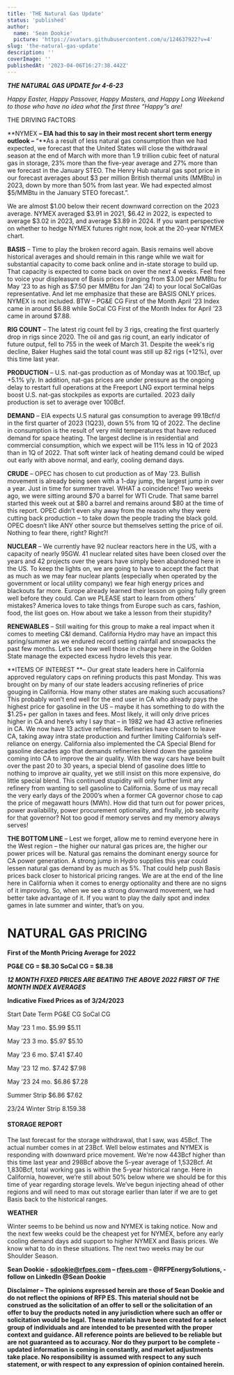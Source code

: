 ```yaml
---
title: 'THE Natural Gas Update'
status: 'published'
author:
  name: 'Sean Dookie'
  picture: 'https://avatars.githubusercontent.com/u/124637922?v=4'
slug: 'the-natural-gas-update'
description: ''
coverImage: ''
publishedAt: '2023-04-06T16:27:38.442Z'
---
```


***THE NATURAL GAS UPDATE for 4-6-23***



*Happy Easter, Happy Passover, Happy Masters, and Happy Long Weekend to those who have no idea what the first three “Happy”s are!*

THE DRIVING FACTORS

**NYMEX **– EIA had this to say in their most recent short term energy outlook –** “**As a result of less natural gas consumption than we had expected, we forecast that the United States will close the withdrawal season at the end of March with more than 1.9 trillion cubic feet of natural gas in storage, 23% more than the five-year average and 27% more than we forecast in the January STEO. The Henry Hub natural gas spot price in our forecast averages about $3 per million British thermal units (MMBtu) in 2023, down by more than 50% from last year. We had expected almost $5/MMBtu in the January STEO forecast.”.

We are almost $1.00 below their recent downward correction on the 2023 average. NYMEX averaged $3.91 in 2021, $6.42 in 2022, is expected to average $3.02 in 2023, and average $3.89 in 2024. If you want perspective on whether to hedge NYMEX futures right now, look at the 20-year NYMEX chart.

**BASIS** – Time to play the broken record again. Basis remains well above historical averages and should remain in this range while we wait for substantial capacity to come back online and in-state storage to build up. That capacity is expected to come back on over the next 4 weeks. Feel free to voice your displeasure of Basis prices (ranging from $3.00 per MMBtu for May ’23 to as high as $7.50 per MMBtu for Jan ’24) to your local SoCalGas representative. And let me emphasize that these are BASIS ONLY prices. NYMEX is not included. BTW – PG&E CG First of the Month April ‘23 Index came in around $6.88 while SoCal CG First of the Month Index for April ’23 came in around $7.88.

**RIG COUNT** – The latest rig count fell by 3 rigs, creating the first quarterly drop in rigs since 2020. The oil and gas rig count, an early indicator of future output, fell to 755 in the week of March 31. Despite the week's rig decline, Baker Hughes said the total count was still up 82 rigs (+12%), over this time last year.



**PRODUCTION** – U.S. nat-gas production as of Monday was at 100.1Bcf, up +5.1% y/y. In addition, nat-gas prices are under pressure as the ongoing delay to restart full operations at the Freeport LNG export terminal helps boost U.S. nat-gas stockpiles as exports are curtailed. 2023 daily production is set to average over 100Bcf.

**DEMAND** – EIA expects U.S natural gas consumption to average 99.1Bcf/d in the first quarter of 2023 (1Q23), down 5% from 1Q of 2022. The decline in consumption is the result of very mild temperatures that have reduced demand for space heating. The largest decline is in residential and commercial consumption, which we expect will be 11% less in 1Q of 2023 than in 1Q of 2022. That soft winter lack of heating demand could be wiped out early with above normal, and early, cooling demand days.

**CRUDE** – OPEC has chosen to cut production as of May ’23. Bullish movement is already being seen with a 1-day jump, the largest jump in over a year. Just in time for summer travel. WHAT a coincidence! Two weeks ago, we were sitting around $70 a barrel for WTI Crude. That same barrel started this week out at $80 a barrel and remains around $80 at the time of this report. OPEC didn’t even shy away from the reason why they were cutting back production – to take down the people trading the black gold. OPEC doesn’t like ANY other source but themselves setting the price of oil. Nothing to fear there, right? Right?!

**NUCLEAR** – We currently have 92 nuclear reactors here in the US, with a capacity of nearly 95GW. 41 nuclear related sites have been closed over the years and 42 projects over the years have simply been abandoned here in the US. To keep the lights on, we are going to have to accept the fact that as much as we may fear nuclear plants (especially when operated by the government or local utility company) we fear high energy prices and blackouts far more. Europe already learned their lesson on going fully green well before they could. Can we PLEASE start to learn from others’ mistakes? America loves to take things from Europe such as cars, fashion, food, the list goes on. How about we take a lesson from their stupidity?

**RENEWABLES** – Still waiting for this group to make a real impact when it comes to meeting C&I demand. California Hydro may have an impact this spring/summer as we endured record setting rainfall and snowpacks the past few months. Let’s see how well those in charge here in the Golden State manage the expected excess hydro levels this year.

**ITEMS OF INTEREST **– Our great state leaders here in California approved regulatory caps on refining products this past Monday. This was brought on by many of our state leaders accusing refineries of price gouging in California. How many other states are making such accusations? This probably won’t end well for the end user in CA who already pays the highest price for gasoline in the US – maybe it has something to do with the $1.25+ per gallon in taxes and fees. Most likely, it will only drive prices higher in CA and here’s why I say that – in 1982 we had 43 active refineries in CA. We now have 13 active refineries. Refineries have chosen to leave CA, taking away intra state production and further limiting California’s self-reliance on energy. California also implemented the CA Special Blend for gasoline decades ago that demands refineries blend down the gasoline coming into CA to improve the air quality. With the way cars have been built over the past 20 to 30 years, a special blend of gasoline does little to nothing to improve air quality, yet we still insist on this more expensive, do little special blend. This continued stupidity will only further limit any refinery from wanting to sell gasoline to California. Some of us may recall the very early days of the 2000’s when a former CA governor chose to cap the price of megawatt hours (MWh). How did that turn out for power prices, power availability, power procurement optionality, and finally, job security for that governor? Not too good if memory serves and my memory always serves!

**THE BOTTOM LINE** – Lest we forget, allow me to remind everyone here in the West region – the higher our natural gas prices are, the higher our power prices will be. Natural gas remains the dominant energy source for CA power generation. A strong jump in Hydro supplies this year could lessen natural gas demand by as much as 5%. That could help push Basis prices back closer to historical pricing ranges. We are at the end of the line here in California when it comes to energy optionality and there are no signs of it improving. So, when we see a strong downward movement, we had better take advantage of it. If you want to play the daily spot and index games in late summer and winter, that’s on you.

# **NATURAL GAS PRICING**

**First of the Month Pricing Average for 2022**

**PG&E CG = $8.30 SoCal CG = $8.38**

***12 MONTH FIXED PRICES ARE BEATING THE ABOVE 2022 FIRST OF THE MONTH INDEX AVERAGES***

**Indicative Fixed Prices as of 3/24/2023**

Start Date Term PG&E CG SoCal CG

May ’23 1 mo. $5.99 $5.11

May ’23 3 mo. $5.97 $5.10

May ’23 6 mo. $7.41 $7.40

May ’23 12 mo. $7.42 $7.98

May ’23 24 mo. $6.86 $7.28

Summer Strip $6.86 $7.62

23/24 Winter Strip $8.15 $9.38

#### **STORAGE REPORT**

The last forecast for the storage withdrawal, that I saw, was 45Bcf. The actual number comes in at 23Bcf. Well below estimates and NYMEX is responding with downward price movement. We're now 443Bcf higher than this time last year and 298Bcf above the 5-year average of 1,532Bcf. At 1,830Bcf, total working gas is within the 5-year historical range. Here in California, however, we’re still about 50% below where we should be for this time of year regarding storage levels. We’ve begun injecting ahead of other regions and will need to max out storage earlier than later if we are to get Basis back to the historical ranges.

**WEATHER**

Winter seems to be behind us now and NYMEX is taking notice. Now and the next few weeks could be the cheapest yet for NYMEX, before any early cooling demand days add support to higher NYMEX and Basis prices. We know what to do in these situations. The next two weeks may be our Shoulder Season.

**Sean Dookie - **[**sdookie@rfpes.com**](mailto:sdookie@rfpes.com)** – **[**rfpes.com**](http://rfpes.com)** \- @RFPEnergySolutions, - follow on LinkedIn @Sean Dookie**

**Disclaimer – The opinions expressed herein are those of Sean Dookie and do not reflect the opinions of RFP ES. This material should not be construed as the solicitation of an offer to sell or the solicitation of an offer to buy the products noted in any jurisdiction where such an offer or solicitation would be legal. These materials have been created for a select group of individuals and are intended to be presented with the proper context and guidance. All reference points are believed to be reliable but are not guaranteed as to accuracy. Nor do they purport to be complete - updated information is coming in constantly, and market adjustments take place. No responsibility is assumed with respect to any such statement, or with respect to any expression of opinion contained herein.**



